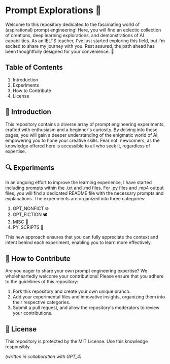 # Prompt Explorations 🎯

Welcome to this repository dedicated to the fascinating world of (aspirational) prompt engineering! Here, you will find an eclectic collection of creations, deep learning explorations, and demonstrations of AI capabilities. As an IELTS teacher, I've just started exploring this field, but I'm excited to share my journey with you. Rest assured, the path ahead has been thoughtfully designed for your convenience. 🌟

## Table of Contents

1. Introduction
2. Experiments
3. How to Contribute
4. License

## 🌟 Introduction

This repository contains a diverse array of prompt engineering experiments, crafted with enthusiasm and a beginner's curiosity. By delving into these pages, you will gain a deeper understanding of the enigmatic world of AI, empowering you to hone your creative skills. Fear not, newcomers, as the knowledge offered here is accessible to all who seek it, regardless of expertise.

## 🔍 Experiments

In an ongoing effort to improve the learning experience, I have started including prompts within the .txt and .md files. For .py files and .mp4 output files, you will find a dedicated README file with the necessary prompts and explanations. The experiments are organized into three categories:

1. GPT_NONFICT 🌐
2. GPT_FICTION 🕊️
3. MISC 🔮
4. PY_SCRIPTS 🌿

This new approach ensures that you can fully appreciate the context and intent behind each experiment, enabling you to learn more effectively.

## 🤝 How to Contribute

Are you eager to share your own prompt engineering expertise? We wholeheartedly welcome your contributions! Please ensure that you adhere to the guidelines of this repository:

1. Fork this repository and create your own unique branch.
2. Add your experimental files and innovative insights, organizing them into their respective categories.
3. Submit a pull request, and allow the repository's moderators to review your contributions.

## 📜 License

This repository is protected by the MIT License. Use this knowledge responsibly.

_(written in collaboration with GPT_4)_


